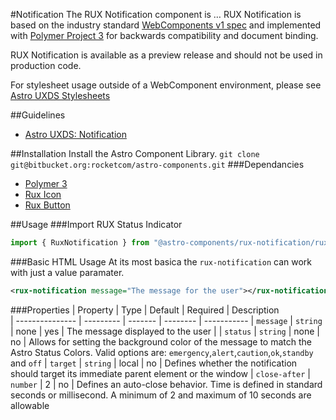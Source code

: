 #Notification
The RUX Notification component is … RUX Notification is based on the industry standard [WebComponents v1 spec](https://html.spec.whatwg.org/multipage/custom-elements.html) and implemented with [Polymer Project 3](https://www.polymer-project.org) for backwards compatibility and document binding.

RUX Notification is available as a preview release and should not be used in production code.

For stylesheet usage outside of a WebComponent environment, please see [Astro UXDS Stylesheets](https://bitbucket.org/rocketcom/astro-styles)

##Guidelines

* [Astro UXDS: Notification](https://www.astrouxds.com/library/notification)

##Installation
Install the Astro Component Library.
`git clone git@bitbucket.org:rocketcom/astro-components.git`
###Dependancies

* [Polymer 3](https://www.polymer-project.com)
* [Rux Icon](https://bitbucket.org/rocketcom/astro-components/src/master/src/astro-components/rux-icon/)
* [Rux Button](https://bitbucket.org/rocketcom/astro-components/src/master/src/astro-components/rux-button/)

##Usage
###Import RUX Status Indicator

```javascript
import { RuxNotification } from "@astro-components/rux-notification/rux-notification.js";
```

###Basic HTML Usage
At its most basica the `rux-notification` can work with just a value paramater.

```xml
<rux-notification message="The message for the user"></rux-notification>
```

###Properties
| Property | Type | Default | Required | Description  
| --------------- | --------- | ------- | -------- | -----------
| `message` | `string` | none | yes | The message displayed to the user |
| `status` | `string` | none | no | Allows for setting the background color of the message to match the Astro Status Colors. Valid options are: `emergency`,`alert`,`caution`,`ok`,`standby` and `off`
| `target` | `string` | local | no | Defines whether the notification should target its immediate parent element or the window
| `close-after` | `number` | 2 | no | Defines an auto-close behavior. Time is defined in standard seconds or millisecond. A minimum of 2 and maximum of 10 seconds are allowable

